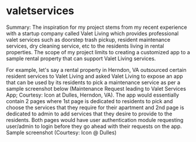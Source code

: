 # valetservices

Summary:
The inspiration for my project stems from my recent experience with a startup company called Valet Living which provides professional valet services such as doorstep trash pickup, resident maintenance services, dry cleaning service, etc to the residents living in rental properties. The scope of my project limits to creating a customized app to a sample rental property that can support Valet Living services.

For example, let's say a rental property in Herndon, VA outsourced certain resident services to Valet Living and asked Valet Living to expose an app that can be used by its residents to pick a maintenance service as per a sample screenshot below (Maintenance Request leading to Valet Services App; Courtesy: Icon at Dulles, Herndon, VA). The app would essentially contain 2 pages where 1st page is dedicated to residents to pick and choose the services that they require for their apartment and 2nd page is dedicated to admin to add services that they desire to provide to the residents. Both pages would have user authentication module requesting user/admin to login before they go ahead with their requests on the app.
Sample screenshot (Courtesy: Icon @ Dulles)

